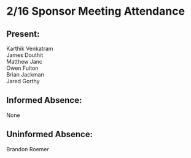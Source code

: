 # 2/16 Sponsor Meeting Attendance

## Present:
Karthik Venkatram\
James Douthit\
Matthew Janc\
Owen Fulton\
Brian Jackman\
Jared Gorthy

## Informed Absence:
None

## Uninformed Absence:
Brandon Roemer
